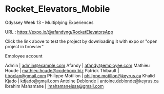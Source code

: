 # Rocket_Elevators_Mobile
Odyssey Week 13 - Multiplying Experiences

URL : https://expo.io/@afandyng/RocketElevatorsApp

Click the link above to test the project by downloading it with expo or "open project in browser"

Employee account

Admin | admin@example.com
Afandy | afandy@employee.com
Mathieu Houde | mathieu.houde@codeboxx.biz
Patrick Thibault | tiboclan@gmail.com
Philippe Motillon | philippe.motillon@keyrus.ca
Khalid Kjado | kdjado@gmail.com
Antoine Deblonde | antoine.deblonde@keyrus.ca
Ibrahim Mahamane | imahamaneissa@gmail.com
